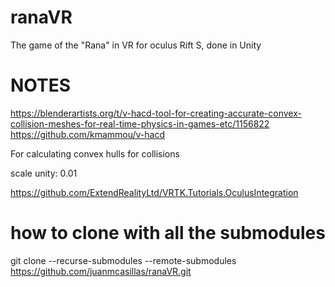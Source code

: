 # ranaVR
The game of the "Rana" in VR for oculus Rift S, done in Unity

# NOTES

https://blenderartists.org/t/v-hacd-tool-for-creating-accurate-convex-collision-meshes-for-real-time-physics-in-games-etc/1156822
https://github.com/kmammou/v-hacd

For calculating convex hulls for collisions

scale unity: 0.01

https://github.com/ExtendRealityLtd/VRTK.Tutorials.OculusIntegration

# how to clone with all the submodules

git clone --recurse-submodules --remote-submodules  https://github.com/juanmcasillas/ranaVR.git

